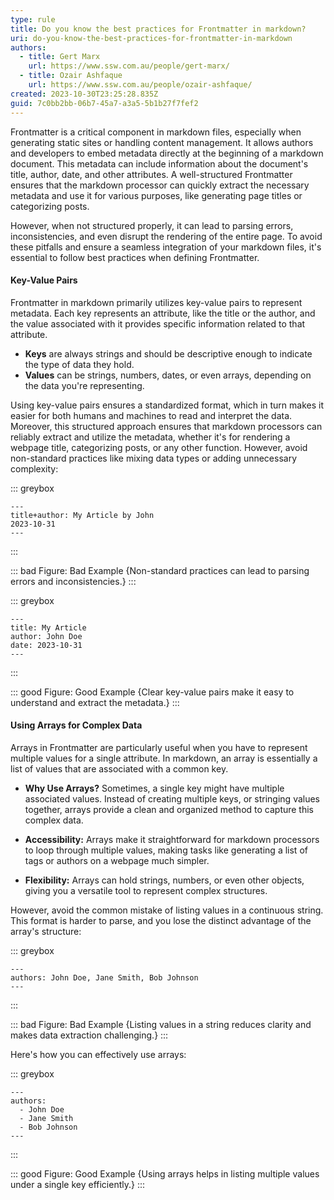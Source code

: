 ```yaml
---
type: rule
title: Do you know the best practices for Frontmatter in markdown?
uri: do-you-know-the-best-practices-for-frontmatter-in-markdown
authors:
  - title: Gert Marx
    url: https://www.ssw.com.au/people/gert-marx/
  - title: Ozair Ashfaque
    url: https://www.ssw.com.au/people/ozair-ashfaque/
created: 2023-10-30T23:25:28.835Z
guid: 7c0bb2bb-06b7-45a7-a3a5-5b1b27f7fef2
---
```


Frontmatter is a critical component in markdown files, especially when generating static sites or handling content management. It allows authors and developers to embed metadata directly at the beginning of a markdown document. This metadata can include information about the document's title, author, date, and other attributes. A well-structured Frontmatter ensures that the markdown processor can quickly extract the necessary metadata and use it for various purposes, like generating page titles or categorizing posts. 

However, when not structured properly, it can lead to parsing errors, inconsistencies, and even disrupt the rendering of the entire page. To avoid these pitfalls and ensure a seamless integration of your markdown files, it's essential to follow best practices when defining Frontmatter.

<!--endintro-->

#### Key-Value Pairs

Frontmatter in markdown primarily utilizes key-value pairs to represent metadata. Each key represents an attribute, like the title or the author, and the value associated with it provides specific information related to that attribute.

- **Keys** are always strings and should be descriptive enough to indicate the type of data they hold.
- **Values** can be strings, numbers, dates, or even arrays, depending on the data you're representing.

Using key-value pairs ensures a standardized format, which in turn makes it easier for both humans and machines to read and interpret the data. Moreover, this structured approach ensures that markdown processors can reliably extract and utilize the metadata, whether it's for rendering a webpage title, categorizing posts, or any other function.
However, avoid non-standard practices like mixing data types or adding unnecessary complexity:

::: greybox
```
---
title+author: My Article by John
2023-10-31
---
```
:::

::: bad 
Figure: Bad Example {Non-standard practices can lead to parsing errors and inconsistencies.} 
:::

::: greybox
```
---
title: My Article
author: John Doe
date: 2023-10-31
---
```
:::

::: good 
Figure: Good Example {Clear key-value pairs make it easy to understand and extract the metadata.} 
:::




#### Using Arrays for Complex Data

Arrays in Frontmatter are particularly useful when you have to represent multiple values for a single attribute. In markdown, an array is essentially a list of values that are associated with a common key.

- **Why Use Arrays?** Sometimes, a single key might have multiple associated values. Instead of creating multiple keys, or stringing values together, arrays provide a clean and organized method to capture this complex data.
  
- **Accessibility:** Arrays make it straightforward for markdown processors to loop through multiple values, making tasks like generating a list of tags or authors on a webpage much simpler.

- **Flexibility:** Arrays can hold strings, numbers, or even other objects, giving you a versatile tool to represent complex structures.

However, avoid the common mistake of listing values in a continuous string. This format is harder to parse, and you lose the distinct advantage of the array's structure:

::: greybox
```
---
authors: John Doe, Jane Smith, Bob Johnson
---
```
:::

::: bad 
Figure: Bad Example {Listing values in a string reduces clarity and makes data extraction challenging.} 
:::

Here's how you can effectively use arrays:

::: greybox
```
---
authors: 
  - John Doe
  - Jane Smith
  - Bob Johnson
---
```
:::

::: good 
Figure: Good Example {Using arrays helps in listing multiple values under a single key efficiently.} 
:::
